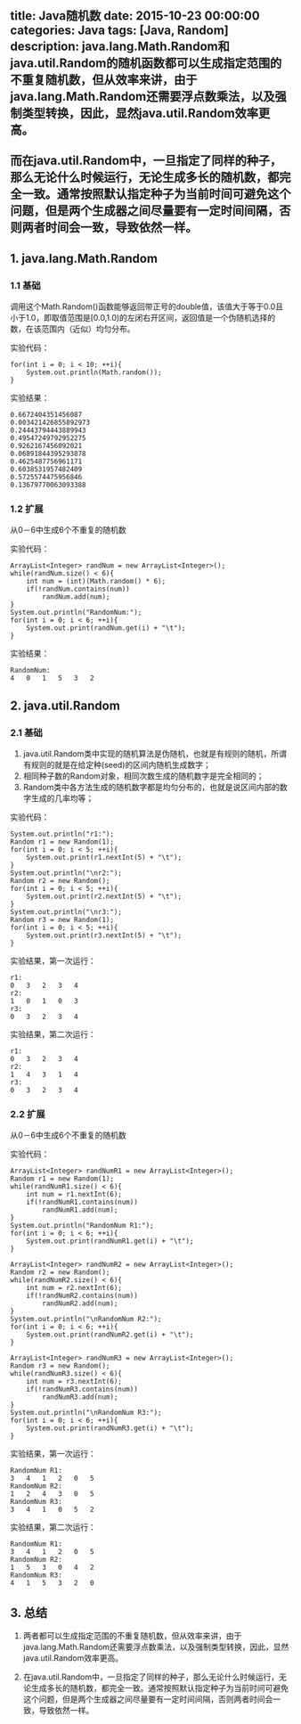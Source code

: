 title: Java随机数
date: 2015-10-23 00:00:00
categories: Java
tags: [Java, Random]
description: java.lang.Math.Random和java.util.Random的随机函数都可以生成指定范围的不重复随机数，但从效率来讲，由于java.lang.Math.Random还需要浮点数乘法，以及强制类型转换，因此，显然java.util.Random效率更高。<br><br>而在java.util.Random中，一旦指定了同样的种子，那么无论什么时候运行，无论生成多长的随机数，都完全一致。通常按照默认指定种子为当前时间可避免这个问题，但是两个生成器之间尽量要有一定时间间隔，否则两者时间会一致，导致依然一样。
---

## 1. java.lang.Math.Random
### 1.1 基础
	
调用这个Math.Random()函数能够返回带正号的double值，该值大于等于0.0且小于1.0，即取值范围是[0.0,1.0)的左闭右开区间，返回值是一个伪随机选择的数，在该范围内（近似）均匀分布。

实验代码：
	
	for(int i = 0; i < 10; ++i){
		System.out.println(Math.random());
	}

实验结果：
	
	0.6672404351456087
	0.003421426855892973
	0.24443794443889943
	0.49547249792952275
	0.9262167456092021
	0.06891844395293878
	0.4625487756961171
	0.6038531957482409
	0.5725574475956846
	0.13679770063093388
	
### 1.2 扩展
		
从0－6中生成6个不重复的随机数

实验代码：

	ArrayList<Integer> randNum = new ArrayList<Integer>();
	while(randNum.size() < 6){
		int num = (int)(Math.random() * 6);
		if(!randNum.contains(num))
			randNum.add(num);
	}
	System.out.println("RandomNum:");
	for(int i = 0; i < 6; ++i){
		System.out.print(randNum.get(i) + "\t");
	}
			
实验结果：

	RandomNum:
	4	0	1	5	3	2

## 2. java.util.Random

### 2.1 基础

1. java.util.Random类中实现的随机算法是伪随机，也就是有规则的随机，所谓有规则的就是在给定种(seed)的区间内随机生成数字；
2. 相同种子数的Random对象，相同次数生成的随机数字是完全相同的；
3. Random类中各方法生成的随机数字都是均匀分布的，也就是说区间内部的数字生成的几率均等；
		
实验代码：
	
	System.out.println("r1:");
	Random r1 = new Random(1);
	for(int i = 0; i < 5; ++i){
		System.out.print(r1.nextInt(5) + "\t");
	}
	System.out.println("\nr2:");
	Random r2 = new Random();
	for(int i = 0; i < 5; ++i){
		System.out.print(r2.nextInt(5) + "\t");
	}
	System.out.println("\nr3:");
	Random r3 = new Random(1);
	for(int i = 0; i < 5; ++i){
		System.out.print(r3.nextInt(5) + "\t");
	}

实验结果，第一次运行：
	
	r1:
	0	3	2	3	4	
	r2:
	1	0	1	0	3	
	r3:
	0	3	2	3	4
	
实验结果，第二次运行：
	
	r1:
	0	3	2	3	4	
	r2:
	1	4	3	1	4	
	r3:
	0	3	2	3	4

### 2.2 扩展
	
从0－6中生成6个不重复的随机数

实验代码：

	ArrayList<Integer> randNumR1 = new ArrayList<Integer>();
	Random r1 = new Random(1);
	while(randNumR1.size() < 6){
		int num = r1.nextInt(6);
		if(!randNumR1.contains(num))
			randNumR1.add(num);
	}
	System.out.println("RandomNum R1:");
	for(int i = 0; i < 6; ++i){
		System.out.print(randNumR1.get(i) + "\t");
	}
	
	ArrayList<Integer> randNumR2 = new ArrayList<Integer>();
	Random r2 = new Random();
	while(randNumR2.size() < 6){
		int num = r2.nextInt(6);
		if(!randNumR2.contains(num))
			randNumR2.add(num);
	}
	System.out.println("\nRandomNum R2:");
	for(int i = 0; i < 6; ++i){
		System.out.print(randNumR2.get(i) + "\t");
	}
	
	ArrayList<Integer> randNumR3 = new ArrayList<Integer>();
	Random r3 = new Random();
	while(randNumR3.size() < 6){
		int num = r3.nextInt(6);
		if(!randNumR3.contains(num))
			randNumR3.add(num);
	}
	System.out.println("\nRandomNum R3:");
	for(int i = 0; i < 6; ++i){
		System.out.print(randNumR3.get(i) + "\t");
	}

实验结果，第一次运行：

	RandomNum R1:
	3	4	1	2	0	5	
	RandomNum R2:
	1	2	4	3	0	5	
	RandomNum R3:
	3	4	1	0	5	2

实验结果，第二次运行：
		
	RandomNum R1:
	3	4	1	2	0	5	
	RandomNum R2:
	1	5	3	0	4	2	
	RandomNum R3:
	4	1	5	3	2	0

## 3. 总结

1. 两者都可以生成指定范围的不重复随机数，但从效率来讲，由于java.lang.Math.Random还需要浮点数乘法，以及强制类型转换，因此，显然java.util.Random效率更高。

2. 在java.util.Random中，一旦指定了同样的种子，那么无论什么时候运行，无论生成多长的随机数，都完全一致。通常按照默认指定种子为当前时间可避免这个问题，但是两个生成器之间尽量要有一定时间间隔，否则两者时间会一致，导致依然一样。

	
